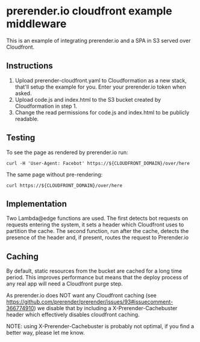 prerender.io cloudfront example middleware
==

This is an example of integrating prerender.io and a SPA in S3 served
over Cloudfront.

Instructions
--

1. Upload prerender-cloudfront.yaml to Cloudformation as a new stack,
   that'll setup the example for you. Enter your prerender.io token when
   asked.
2. Upload code.js and index.html to the S3 bucket created by
   Cloudformation in step 1.
3. Change the read permissions for code.js and index.html to be publicly
   readable.

Testing
--

To see the page as rendered by prerender.io run:

    curl -H 'User-Agent: Facebot' https://${CLOUDFRONT_DOMAIN}/over/here

The same page without pre-rendering:

    curl https://${CLOUDFRONT_DOMAIN}/over/here

Implementation
--

Two Lambda@edge functions are used. The first detects bot requests on
requests entering the system, it sets a header which Cloudfront uses to
partition the cache. The second function, run after the cache, detects
the presence of the header and, if present, routes the request to
Prerender.io

Caching
--

By default, static resources from the bucket are cached for a long time
period. This improves performance but means that the deploy process of
any real app will need a Cloudfront purge step.

As prerender.io does NOT want any Cloudfront caching (see
https://github.com/prerender/prerender/issues/93#issuecomment-366774910)
we disable that by including a X-Prerender-Cachebuster header which
effectively disables cloudfront caching.

NOTE: using X-Prerender-Cachebuster is probably not optimal, if you find
a better way, please let me know.
